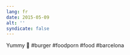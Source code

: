 ```yaml
---
lang: fr
date: 2015-05-09
alt: ''
syndicate: false
---
```


Yummy 🍔 #burger #foodporn #food #barcelona
